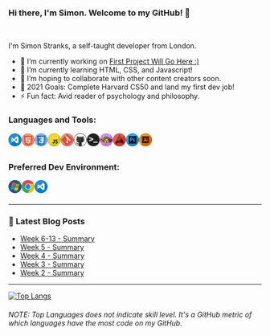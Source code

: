 ### Hi there, I'm Simon. Welcome to my GitHub! 👋

<br>

I'm Simon Stranks, a self-taught developer from London.

- 🔭 I’m currently working on [First Project Will Go Here :)]()
- 🌱 I’m currently learning HTML, CSS, and Javascript!
- 👯 I’m hoping to collaborate with other content creators soon.
- 🥅 2021 Goals: Complete Harvard CS50 and land my first dev job!
- ⚡ Fun fact: Avid reader of psychology and philosophy.

### Languages and Tools:

<img align="left" alt="Visual Studio Code" width="26px" title ="VSCode" src="https://github.com/SStranks/MyFirstRepository/blob/master/Icons/VSCode2.png" />
<img align="left" alt="HTML5" width="26px" title ="HTML5" src="https://github.com/SStranks/MyFirstRepository/blob/master/Icons/HTML.png" />
<img align="left" alt="CSS3" width="26px" title ="CSS3" src="https://github.com/SStranks/MyFirstRepository/blob/master/Icons/CSS.png" />
<img align="left" alt="CSS3" width="26px" title ="JavaScript" src="https://github.com/SStranks/MyFirstRepository/blob/master/Icons/JS.png" />
<img align="left" alt="Git" width="26px" title ="GIT" src="https://github.com/SStranks/MyFirstRepository/blob/master/Icons/GIT.png" />
<img align="left" alt="GitHub" width="26px" title ="GitHub" src="https://github.com/SStranks/MyFirstRepository/blob/master/Icons/GitHub.png" />
<img align="left" alt="Terminal" width="26px" title ="Terminal" src="https://github.com/SStranks/MyFirstRepository/blob/master/Icons/Terminal.png" />
<img align="left" alt="Terminal" width="26px" title ="VBA" src="https://github.com/SStranks/MyFirstRepository/blob/master/Icons/VBA.png" />
<img align="left" alt="Terminal" width="26px" title ="AutoCAD" src="https://github.com/SStranks/MyFirstRepository/blob/master/Icons/CAD.png" />
<img align="left" alt="Terminal" width="26px" title ="Adobe Photoshop" src="https://github.com/SStranks/MyFirstRepository/blob/master/Icons/Ps.png" />
<img align="left" alt="Terminal" width="26px" title ="Adobe Illustrator" src="https://github.com/SStranks/MyFirstRepository/blob/master/Icons/Ai.png" />

<br>
<br>

### Preferred Dev Environment:

<img align="left" alt="CSS3" width="26px" title ="Microsoft Windows" src="https://github.com/SStranks/MyFirstRepository/blob/master/Icons/OS_Windows.png" />
<img align="left" alt="CSS3" width="26px" title ="Chrome" src="https://github.com/SStranks/MyFirstRepository/blob/master/Icons/Chrome.png" />
<img align="left" alt="Visual Studio Code" title ="VSCode" width="26px" src="https://github.com/SStranks/MyFirstRepository/blob/master/Icons/VSCode2.png" />

<br>
<br>

---

### 📕 Latest Blog Posts

<!-- BLOG-POST-LIST:START -->
- [Week 6-13 - Summary](https://dev.to/sstranks/week-6-13-summary-14me)
- [Week 5 - Summary](https://dev.to/sstranks/week-5-summary-1m49)
- [Week 4 - Summary](https://dev.to/sstranks/week-4-summary-4ja4)
- [Week 3 - Summary](https://dev.to/sstranks/week-3-summary-41ek)
- [Week 2 - Summary](https://dev.to/sstranks/week-2-summary-3kdd)
<!-- BLOG-POST-LIST:END -->

---

[![Top Langs](https://github-readme-stats.vercel.app/api/top-langs/?username=SStranks&layout=compact)](https://github.com/SStranks/github-readme-stats)

###### NOTE: Top Languages does not indicate skill level. It's a GitHub metric of which languages have the most code on my GitHub.
